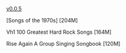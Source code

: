 [v0.0.5](https://github.com/littleflute/Songs/edit/master/README.md)

[Songs of the 1970s] [204M]

Vh1 100 Greatest Hard Rock Songs [164M]

Rise Again A Group Singing Songbook [120M]
